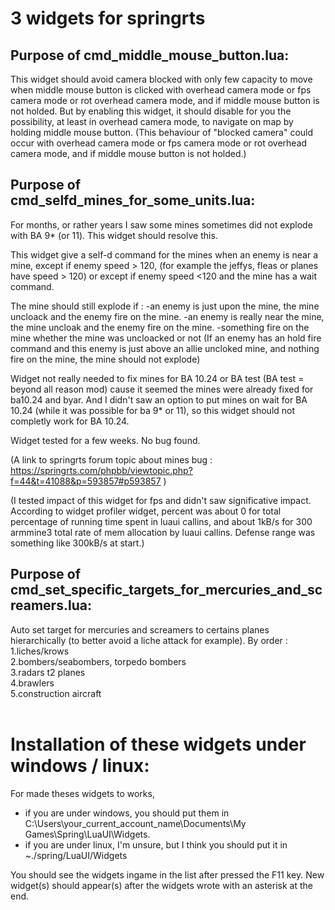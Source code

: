 # 3 widgets for springrts

## Purpose of cmd_middle_mouse_button.lua:
This widget should avoid camera blocked with only few capacity to move when middle mouse button is clicked with overhead camera mode or fps camera mode or rot overhead camera mode, and if middle mouse button is not holded. But by enabling this widget, it should disable for you the possibility, at least in overhead camera mode, to navigate on map by holding middle mouse button.
(This behaviour of "blocked camera" could occur with overhead camera mode or fps camera mode or rot overhead camera mode, and if middle mouse button is not holded.)
&nbsp;  

## Purpose of cmd_selfd_mines_for_some_units.lua:
For months, or rather years I saw some mines sometimes did not explode with BA 9* (or 11). This widget should resolve this.

This widget give a self-d command for the mines when an enemy is near a mine, except if enemy speed > 120, (for example the jeffys, fleas or planes have speed > 120) or except if enemy speed <120 and the mine has a wait command.

The mine should still explode if :
-an enemy is just upon the mine, the mine uncloack and the enemy fire on the mine. 
-an enemy is really near the mine, the mine uncloak and the enemy fire on the mine.
-something fire on the mine whether the mine was uncloacked or not
(If an enemy has an hold fire command and this enemy is just above an allie uncloked mine, and nothing fire on the mine, the mine should not explode)

Widget not really needed to fix mines for BA 10.24 or BA test (BA test = beyond all reason mod) cause it seemed the mines were already fixed for ba10.24 and byar. And I didn't saw an option to put mines on wait for BA 10.24 (while it was possible for ba 9* or 11), so this widget should not completly work for BA 10.24. 

Widget tested for a few weeks. No bug found.

(A link to springrts forum topic about mines bug : https://springrts.com/phpbb/viewtopic.php?f=44&t=41088&p=593857#p593857 )

(I tested impact of this widget for fps and didn't saw significative impact. According to widget profiler widget, percent was about 0 for total percentage of running time spent in luaui callins, and about 1kB/s for 300 armmine3 total rate of mem allocation by luaui callins. Defense range was something like 300kB/s at start.)
&nbsp;  

## Purpose of cmd_set_specific_targets_for_mercuries_and_screamers.lua:
Auto set target for mercuries and screamers to certains planes hierarchically (to better avoid a liche attack for example).
By order :
1.liches/krows\
2.bombers/seabombers, torpedo bombers  
3.radars t2 planes  
4.brawlers  
5.construction aircraft  
&nbsp;  

# Installation of these widgets under windows / linux:
For made theses widgets to works, 
- if you are under windows, you should put them in C:\Users\your_current_account_name\Documents\My Games\Spring\LuaUI\Widgets.
- if you are under linux, I'm unsure, but I think you should put it in ~./spring/LuaUI/Widgets

You should see the widgets ingame in the list after pressed the F11 key.
New widget(s) should appear(s) after the widgets wrote with an asterisk at the end.
